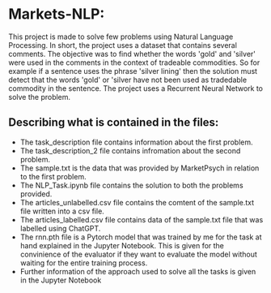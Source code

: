 # Markets-NLP:
This project is made to solve few problems using Natural Language Processing. In short, the project uses a dataset that contains several comments. The objective was to find whether the words 'gold' and 'silver' were used in the comments in the context of tradeable commodities. So for example if a sentence uses the phrase 'silver lining' then the solution must detect that the words 'gold' or 'silver have not been used as tradedable commodity in the sentence. The project uses a Recurrent Neural Network to solve the problem.

## Describing what is contained in the files:
* The task_description file contains information about the first problem. 
* The task_description_2 file contains infromation about the second problem.
* The sample.txt is the data that was provided by MarketPsych in relation to the first problem.
* The NLP_Task.ipynb file contains the solution to both the problems provided. 
* The articles_unlabelled.csv file contains the comtent of the sample.txt file written into a csv file.
* The articles_labelled.csv file contains data of the sample.txt file that was labelled using ChatGPT.
* The rnn.pth file is a Pytorch model that was trained by me for the task at hand explained in the Jupyter Notebook. This is given for the convinience of the evaluator if they want to evaluate the model without waiting for the entire training process.
* Further information of the approach used to solve all the tasks is given in the Jupyter Notebook
